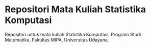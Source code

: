 # Repositori Mata Kuliah Statistika Komputasi
Repositori untuk mata kuliah Statistika Komputasi, Program Studi Matematika, Fakultas MIPA, Universitas Udayana. 
